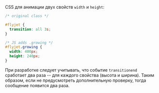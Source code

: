 
CSS для анимации двух свойств `width` и `height`:
```css
/* original class */

#flyjet {
  transition: all 3s;
}

/* JS adds .growing */
#flyjet.growing {
  width: 400px;
  height: 240px;
}
```

При разработке следует учитывать, что событие `transitionend` сработает два раза -- для каждого свойства (высота и ширина). Таким образом, если не предусмотреть дополнительную проверку, тогда сообщение появится два раза.
